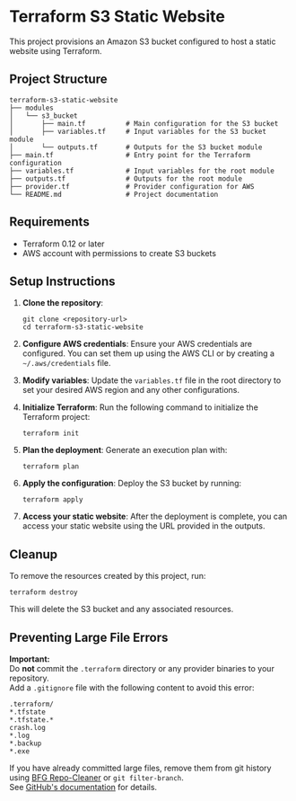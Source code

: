# Terraform S3 Static Website

This project provisions an Amazon S3 bucket configured to host a static website using Terraform.

## Project Structure

```
terraform-s3-static-website
├── modules
│   └── s3_bucket
│       ├── main.tf          # Main configuration for the S3 bucket
│       ├── variables.tf     # Input variables for the S3 bucket module
│       └── outputs.tf       # Outputs for the S3 bucket module
├── main.tf                  # Entry point for the Terraform configuration
├── variables.tf             # Input variables for the root module
├── outputs.tf               # Outputs for the root module
├── provider.tf              # Provider configuration for AWS
└── README.md                # Project documentation
```

## Requirements

- Terraform 0.12 or later
- AWS account with permissions to create S3 buckets

## Setup Instructions

1. **Clone the repository**:
   ```
   git clone <repository-url>
   cd terraform-s3-static-website
   ```

2. **Configure AWS credentials**:
   Ensure your AWS credentials are configured. You can set them up using the AWS CLI or by creating a `~/.aws/credentials` file.

3. **Modify variables**:
   Update the `variables.tf` file in the root directory to set your desired AWS region and any other configurations.

4. **Initialize Terraform**:
   Run the following command to initialize the Terraform project:
   ```
   terraform init
   ```

5. **Plan the deployment**:
   Generate an execution plan with:
   ```
   terraform plan
   ```

6. **Apply the configuration**:
   Deploy the S3 bucket by running:
   ```
   terraform apply
   ```

7. **Access your static website**:
   After the deployment is complete, you can access your static website using the URL provided in the outputs.

## Cleanup

To remove the resources created by this project, run:
```
terraform destroy
``` 

This will delete the S3 bucket and any associated resources.

## Preventing Large File Errors

**Important:**  
Do **not** commit the `.terraform` directory or any provider binaries to your repository.  
Add a `.gitignore` file with the following content to avoid this error:

```
.terraform/
*.tfstate
*.tfstate.*
crash.log
*.log
*.backup
*.exe
```

If you have already committed large files, remove them from git history using [BFG Repo-Cleaner](https://rtyley.github.io/bfg-repo-cleaner/) or `git filter-branch`.  
See [GitHub's documentation](https://docs.github.com/en/repositories/working-with-files/managing-large-files/removing-files-from-a-repositorys-history) for details.